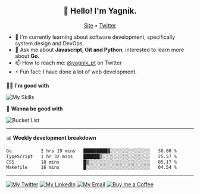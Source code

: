 <h2 align="center">👋 Hello! I'm Yagnik.</h2>
<p align="center">
  <a href="https://yagnik.me">Site</a> •
  <a href="https://x.com/yagnik_pt">Twitter</a>
</p>


- 🔭 I'm currently learning about software development, specifically system design and DevOps.
- 💬 Ask me about **Javascript, Git and Python**, interested to learn more about **Go**.
- 📫 How to reach me: [@yagnik_pt](https://x.com/yagnik_pt) on Twitter
- ⚡ Fun fact: I have done a lot of web development.

🥷🏼 **I'm good with**

![My Skills](https://skillicons.dev/icons?i=go,ts,react,next,svelte,tailwind,astro,vite,nodejs,bun,postgres,git,python,fastapi,redis,supabase&perline=8)

📌 **Wanna be good with**

![Bucket List](https://skillicons.dev/icons?i=linux,aws,azure,docker,rabbitmq,mongodb,cassandra,vim&perline=8)

-------
📊 **Weekly development breakdown**
<!--START_SECTION:waka-->

```txt
Go           2 hrs 19 mins   █████████▓░░░░░░░░░░░░░░░   38.80 %
TypeScript   1 hr 32 mins    ██████▒░░░░░░░░░░░░░░░░░░   25.57 %
CSS          18 mins         █▒░░░░░░░░░░░░░░░░░░░░░░░   05.17 %
Makefile     16 mins         █░░░░░░░░░░░░░░░░░░░░░░░░   04.54 %
```

<!--END_SECTION:waka-->
-------

[![My Twitter](https://img.shields.io/badge/yagnik__pt-000?style=for-the-badge&logo=x&logoColor=white)](https://twitter.com/yagnik_pt)
[![My LinkedIn](https://img.shields.io/badge/yagnikpt-0A66C2?style=for-the-badge&logo=linkedin&logoColor=white)](https://linkedin.com/in/yagnikpt)
[![My Email](https://img.shields.io/badge/yagnik.pt@gmail.com-dc2626?logo=gmail&style=for-the-badge&logoColor=white)](mailto:yagnik.pt@gmail.com)
[![Buy me a Coffee](https://img.shields.io/badge/buy_me_a_coffee-FFDD00?style=for-the-badge&logo=buymeacoffee&logoColor=black)](https://buymeacoffee.com/yagnik)
